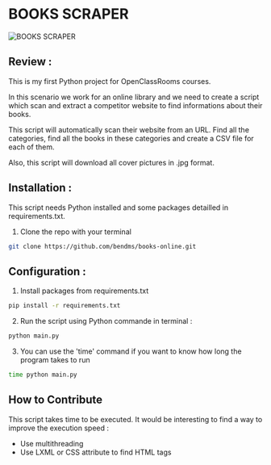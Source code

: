 # BOOKS SCRAPER

![BOOKS SCRAPER](https://user-images.githubusercontent.com/97233634/172905149-f35b2750-b665-455b-83f2-75ae0957a392.png)


## Review : 

This is my first Python project for OpenClassRooms courses. 

In this scenario we work for an online library and we need to create a script which scan and extract a competitor website to find informations about their books. 

This script will automatically scan their website from an URL. Find all the categories, find all the books in these categories and create a CSV file for each of them. 

Also, this script will download all cover pictures in .jpg format. 

## Installation : 

This script needs Python installed and some packages detailled in requirements.txt. 

1. Clone the repo with your terminal 

```bash
git clone https://github.com/bendms/books-online.git
```

## Configuration : 

1. Install packages from requirements.txt
```bash
pip install -r requirements.txt 
```
2. Run the script using Python commande in terminal : 
```bash
python main.py
```

3. You can use the 'time' command if you want to know how long the program takes to run
```bash
time python main.py
```   

## How to Contribute

This script takes time to be executed. It would be interesting to find a way to improve the execution speed : 

- Use multithreading
- Use LXML or CSS attribute to find HTML tags



